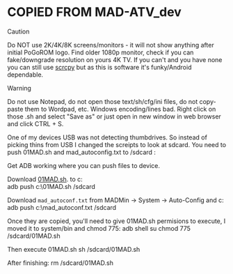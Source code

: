 # COPIED FROM MAD-ATV_dev
> [!CAUTION]
> Do NOT use 2K/4K/8K screens/monitors - it will not show anything after initial PoGoROM logo. Find older 1080p monitor, check if you can fake/downgrade resolution on yours 4K TV. If you can't and you have none you can still use [scrcpy](https://github.com/Genymobile/scrcpy "https://github.com/Genymobile/scrcpy") but as this is software it's funky/Android dependable.

> [!WARNING]
> Do not use Notepad, do not open those text/sh/cfg/ini files, do not copy-paste them to Wordpad, etc. 
> Windows encoding/lines bad. Right click on those .sh and select "Save as" or just open in new window in web browser and click CTRL + S.

One of my devices USB was not detecting thumbdrives. So instead of picking thins from USB I changed the screipts to look at sdcard. You need to push 01MAD.sh and mad_autoconfig.txt to /sdcard :

Get ADB working where you can push files to device.

Download [01MAD.sh](https://raw.githubusercontent.com/Yhatax/MAD-ATV_dev/main/01MAD.sh "01MAD.sh"). to c:\
adb push c:\01MAD.sh /sdcard

Download `mad_autoconf.txt` from MADMin -> System -> Auto-Config and c:\
adb push c:\mad_autoconf.txt /sdcard

Once they are copied, you'll need to give 01MAD.sh permisions to execute, I moved it to system/bin and chmod 775:
adb shell
su
chmod 775 /sdcard/01MAD.sh

Then execute 01MAD.sh
sh /sdcard/01MAD.sh

After finishing:
rm /sdcard/01MAD.sh
